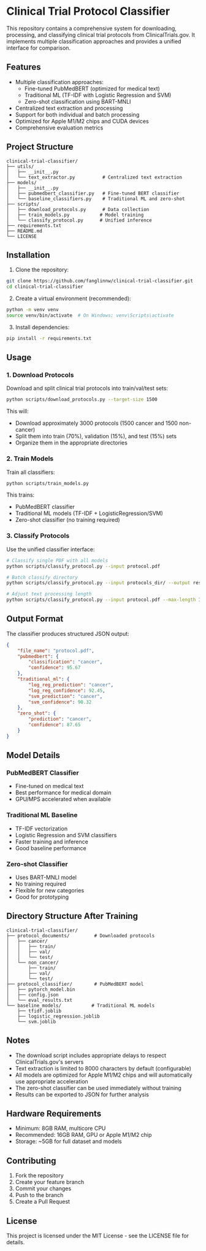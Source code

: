 # Clinical Trial Protocol Classifier

This repository contains a comprehensive system for downloading, processing, and classifying clinical trial protocols from ClinicalTrials.gov. It implements multiple classification approaches and provides a unified interface for comparison.

## Features

- Multiple classification approaches:
  - Fine-tuned PubMedBERT (optimized for medical text)
  - Traditional ML (TF-IDF with Logistic Regression and SVM)
  - Zero-shot classification using BART-MNLI
- Centralized text extraction and processing
- Support for both individual and batch processing
- Optimized for Apple M1/M2 chips and CUDA devices
- Comprehensive evaluation metrics

## Project Structure

```
clinical-trial-classifier/
├── utils/
│   ├── __init__.py
│   └── text_extractor.py          # Centralized text extraction
├── models/
│   ├── __init__.py
│   ├── pubmedbert_classifier.py   # Fine-tuned BERT classifier
│   └── baseline_classifiers.py    # Traditional ML and zero-shot
├── scripts/
│   ├── download_protocols.py      # Data collection
│   ├── train_models.py           # Model training
│   └── classify_protocol.py      # Unified inference
├── requirements.txt
├── README.md
└── LICENSE
```

## Installation

1. Clone the repository:
```bash
git clone https://github.com/fanglinnw/clinical-trial-classifier.git
cd clinical-trial-classifier
```

2. Create a virtual environment (recommended):
```bash
python -m venv venv
source venv/bin/activate  # On Windows: venv\Scripts\activate
```

3. Install dependencies:
```bash
pip install -r requirements.txt
```

## Usage

### 1. Download Protocols

Download and split clinical trial protocols into train/val/test sets:

```bash
python scripts/download_protocols.py --target-size 1500
```

This will:
- Download approximately 3000 protocols (1500 cancer and 1500 non-cancer)
- Split them into train (70%), validation (15%), and test (15%) sets
- Organize them in the appropriate directories

### 2. Train Models

Train all classifiers:

```bash
python scripts/train_models.py
```

This trains:
- PubMedBERT classifier
- Traditional ML models (TF-IDF + LogisticRegression/SVM)
- Zero-shot classifier (no training required)

### 3. Classify Protocols

Use the unified classifier interface:

```bash
# Classify single PDF with all models
python scripts/classify_protocol.py --input protocol.pdf

# Batch classify directory
python scripts/classify_protocol.py --input protocols_dir/ --output results.json

# Adjust text processing length
python scripts/classify_protocol.py --input protocol.pdf --max-length 10000
```

## Output Format

The classifier produces structured JSON output:

```json
{
    "file_name": "protocol.pdf",
    "pubmedbert": {
        "classification": "cancer",
        "confidence": 95.67
    },
    "traditional_ml": {
        "log_reg_prediction": "cancer",
        "log_reg_confidence": 92.45,
        "svm_prediction": "cancer",
        "svm_confidence": 90.32
    },
    "zero_shot": {
        "prediction": "cancer",
        "confidence": 87.65
    }
}
```

## Model Details

### PubMedBERT Classifier
- Fine-tuned on medical text
- Best performance for medical domain
- GPU/MPS accelerated when available

### Traditional ML Baseline
- TF-IDF vectorization
- Logistic Regression and SVM classifiers
- Faster training and inference
- Good baseline performance

### Zero-shot Classifier
- Uses BART-MNLI model
- No training required
- Flexible for new categories
- Good for prototyping

## Directory Structure After Training

```
clinical-trial-classifier/
├── protocol_documents/         # Downloaded protocols
│   ├── cancer/
│   │   ├── train/
│   │   ├── val/
│   │   └── test/
│   └── non_cancer/
│       ├── train/
│       ├── val/
│       └── test/
├── protocol_classifier/        # PubMedBERT model
│   ├── pytorch_model.bin
│   ├── config.json
│   └── eval_results.txt
└── baseline_models/           # Traditional ML models
    ├── tfidf.joblib
    ├── logistic_regression.joblib
    └── svm.joblib
```

## Notes

- The download script includes appropriate delays to respect ClinicalTrials.gov's servers
- Text extraction is limited to 8000 characters by default (configurable)
- All models are optimized for Apple M1/M2 chips and will automatically use appropriate acceleration
- The zero-shot classifier can be used immediately without training
- Results can be exported to JSON for further analysis

## Hardware Requirements

- Minimum: 8GB RAM, multicore CPU
- Recommended: 16GB RAM, GPU or Apple M1/M2 chip
- Storage: ~5GB for full dataset and models

## Contributing

1. Fork the repository
2. Create your feature branch
3. Commit your changes
4. Push to the branch
5. Create a Pull Request

## License

This project is licensed under the MIT License - see the LICENSE file for details.